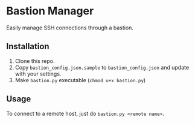 # Bastion Manager
Easily manage SSH connections through a bastion.

## Installation

1. Clone this repo.
2. Copy `bastion_config.json.sample` to `bastion_config.json` and update with your settings.
3. Make `bastion.py` executable (`chmod u+x bastion.py`)

## Usage

To connect to a remote host, just do `bastion.py <remote name>`. 
